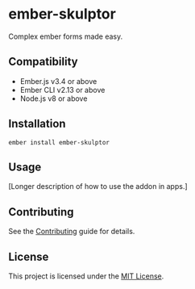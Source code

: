 # ember-skulptor

Complex ember forms made easy.

## Compatibility

- Ember.js v3.4 or above
- Ember CLI v2.13 or above
- Node.js v8 or above

## Installation

```
ember install ember-skulptor
```

## Usage

[Longer description of how to use the addon in apps.]

## Contributing

See the [Contributing](CONTRIBUTING.md) guide for details.

## License

This project is licensed under the [MIT License](LICENSE.md).
